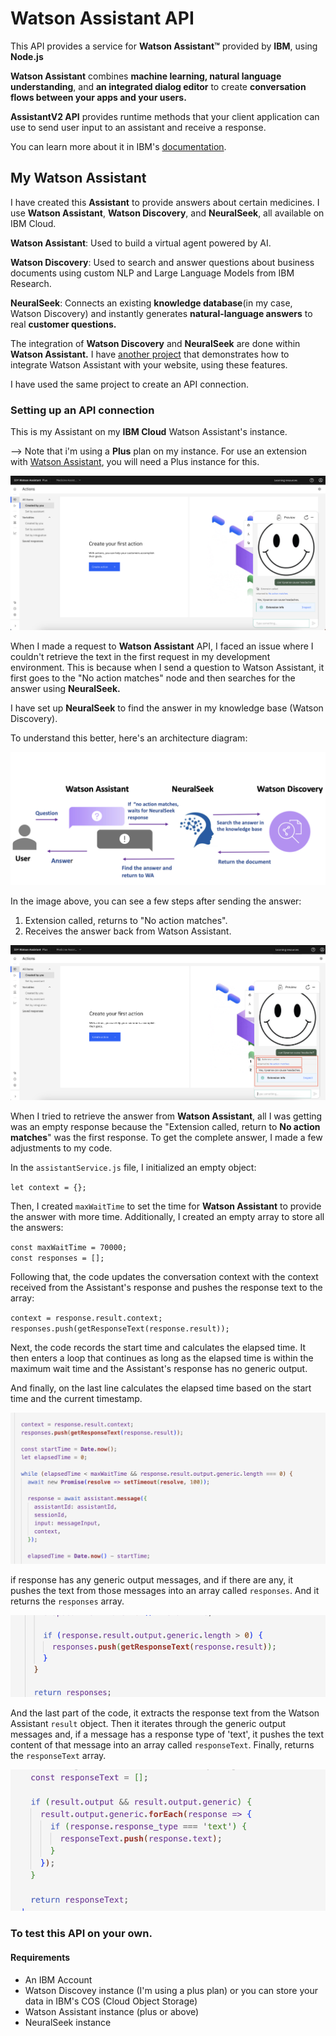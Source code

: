 # Watson Assistant API

This API provides a service for **Watson Assistant™️** provided by **IBM**, using **Node.js**

**Watson Assistant** combines **machine learning, natural language understanding**, and **an integrated dialog editor** to create **conversation flows between your apps and your users.**

**AssistantV2 API** provides runtime methods that your client application can use to send user input to an assistant and receive a response.

You can learn more about it in IBM's [documentation](https://cloud.ibm.com/apidocs/assistant-v2?code=node).

## My Watson Assistant

I have created this **Assistant** to provide answers about certain medicines. I use **Watson Assistant**, **Watson Discovery**, and **NeuralSeek**, all available on IBM Cloud.

**Watson Assistant**: Used to build a virtual agent powered by AI.

**Watson Discovery**: Used to search and answer questions about business documents using custom NLP and Large Language Models from IBM Research.

**NeuralSeek**: Connects an existing **knowledge database**(in my case, Watson Discovery) and instantly generates **natural-language answers** to real **customer questions.**

The integration of **Watson Discovery** and **NeuralSeek** are done within **Watson Assistant.** I have [another project](https://github.com/miucciaknows/Medicine-Assistant) that demonstrates how to integrate Watson Assistant with your website, using these features.

I have used the same project to create an API connection.

### Setting up an API connection

This is my Assistant on my **IBM Cloud** Watson Assistant's instance.

--> Note that i'm using a **Plus** plan on my instance. For use an extension with [Watson Assistant](https://cloud.ibm.com/docs/assistant?topic=assistant-index), you will need a Plus instance for this.

![Watson Assistant](./images/00.png)

When I made a request to **Watson Assistant** API, I faced an issue where I couldn't retrieve the text in the first request in my development environment. This is because when I send a question to Watson Assistant, it first goes to the "No action matches" node and then searches for the answer using **NeuralSeek.**

I have set up **NeuralSeek** to find the answer in my knowledge base (Watson Discovery).

To understand this better, here's an architecture diagram:

![Architecture of my application](./images/02.png)

In the image above, you can see a few steps after sending the answer:

1. Extension called, returns to "No action matches".
2. Receives the answer back from Watson Assistant.

![Receiving the answer from WA](./images/01.png)

When I tried to retrieve the answer from **Watson Assistant**, all I was getting was an empty response because the "Extension called, return to **No action matches**" was the first response. To get the complete answer, I made a few adjustments to my code.

In the `assistantService.js` file, I initialized an empty object:

`let context = {};`

Then, I created `maxWaitTime` to set the time for **Watson Assistant** to provide the answer with more time. Additionally, I created an empty array to store all the answers:

`const maxWaitTime = 70000;`
<br>
`const responses = [];`

Following that, the code updates the conversation context with the context received from the Assistant's response and pushes the response text to the array:

`context = response.result.context;`
<br>
`responses.push(getResponseText(response.result));`

Next, the code records the start time and calculates the elapsed time. It then enters a loop that continues as long as the elapsed time is within the maximum wait time and the Assistant's response has no generic output.

And finally, on the last line calculates the elapsed time based on the start time and the current timestamp.

![Code](./images/03.png)

if response has any generic output messages, and if there are any, it pushes the text from those messages into an array called `responses`. And it returns the `responses` array.

![Code](./images/04.png)

And the last part of the code, it extracts the response text from the Watson Assistant `result` object. Then it iterates through the generic output messages and, if a message has a response type of 'text', it pushes the text content of that message into an array called `responseText`. Finally, returns the `responseText` array.

![Code](./images/05.png)

### To test this API on your own.

#### Requirements

- An IBM Account
- Watson Discovey instance (I'm using a plus plan) or you can store your data in IBM's COS (Cloud Object Storage)
- Watson Assistant instance (plus or above)
- NeuralSeek instance
